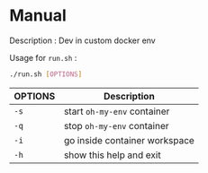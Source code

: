 # Manual
Description : Dev in custom docker env

Usage for `run.sh` : 
```bash
./run.sh [OPTIONS]
```    
|OPTIONS|Description|
|-|-|
|`-s`|start `oh-my-env` container|
|`-q`|stop `oh-my-env` container|
|`-i`|go inside container workspace|
|`-h`|show this help and exit|
